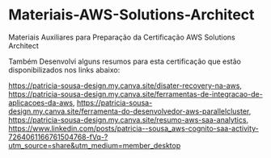 # Materiais-AWS-Solutions-Architect
Materiais Auxiliares para Preparação da Certificação AWS Solutions Architect

Também Desenvolvi alguns resumos para esta certificação que estão disponibilizados nos links abaixo:

https://patricia-sousa-design.my.canva.site/disater-recovery-na-aws,
https://patricia-sousa-design.my.canva.site/ferramentas-de-integracao-de-aplicacoes-da-aws,
https://patricia-sousa-design.my.canva.site/ferramenta-do-desenvolvedor-aws-parallelcluster,
https://patricia-sousa-design.my.canva.site/resumo-aws-saa-analytics,
https://www.linkedin.com/posts/patricia--sousa_aws-cognito-saa-activity-7264061166761504768-fVq-?utm_source=share&utm_medium=member_desktop






